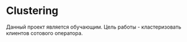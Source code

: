 # Clustering

Данный проект является обучающим. Цель работы - кластеризовать клиентов сотового оператора.
